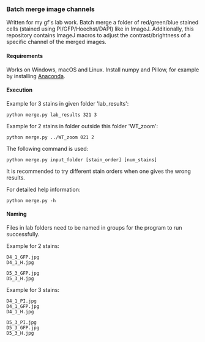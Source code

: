 ### Batch merge image channels

Written for my gf's lab work. Batch merge a folder of red/green/blue stained cells (stained using PI/GFP/Hoechst/DAPI) like in ImageJ. Additionally, this repository contains ImageJ macros to adjust the contrast/brightness of a specific channel of the merged images.

#### Requirements
Works on Windows, macOS and Linux. Install numpy and Pillow, for example by installing [Anaconda](https://www.anaconda.com/products/individual).

#### Execution
Example for 3 stains in given folder 'lab_results':
```
python merge.py lab_results 321 3
```

Example for 2 stains in folder outside this folder 'WT_zoom':
```
python merge.py ../WT_zoom 021 2
```

The following command is used:
```
python merge.py input_folder [stain_order] [num_stains]
```
It is recommended to try different stain orders when one gives the wrong results.

For detailed help information:
```
python merge.py -h
```

#### Naming
Files in lab folders need to be named in groups for the program to run successfully.

Example for 2 stains:
```
D4_1_GFP.jpg
D4_1_H.jpg

D5_3_GFP.jpg
D5_3_H.jpg
```

Example for 3 stains:
```
D4_1_PI.jpg
D4_1_GFP.jpg
D4_1_H.jpg

D5_3_PI.jpg
D5_3_GFP.jpg
D5_3_H.jpg
```
